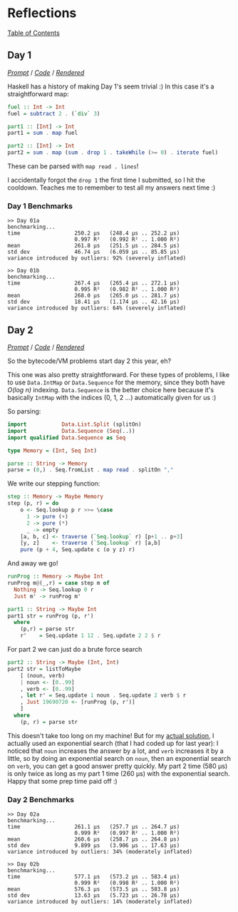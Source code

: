 Reflections
===========

[Table of Contents][]

[Table of Contents]: https://github.com/mstksg/advent-of-code-2019#reflections-and-benchmarks

Day 1
-----

*[Prompt][d01p]* / *[Code][d01g]* / *[Rendered][d01h]*

[d01p]: https://adventofcode.com/2019/day/1
[d01g]: https://github.com/mstksg/advent-of-code-2019/blob/master/src/AOC/Challenge/Day01.hs
[d01h]: https://mstksg.github.io/advent-of-code-2019/src/AOC.Challenge.Day01.html

Haskell has a history of making Day 1's seem trivial :)  In this case it's a
straightforward map:

```haskell
fuel :: Int -> Int
fuel = subtract 2 . (`div` 3)

part1 :: [Int] -> Int
part1 = sum . map fuel

part2 :: [Int] -> Int
part2 = sum . map (sum . drop 1 . takeWhile (>= 0) . iterate fuel)
```

These can be parsed with `map read . lines`!

I accidentally forgot the `drop 1` the first time I submitted, so I hit the
cooldown.  Teaches me to remember to test all my answers next time :)

### Day 1 Benchmarks

```
>> Day 01a
benchmarking...
time                 250.2 μs   (248.4 μs .. 252.2 μs)
                     0.997 R²   (0.992 R² .. 1.000 R²)
mean                 261.8 μs   (251.5 μs .. 284.5 μs)
std dev              46.74 μs   (6.059 μs .. 85.85 μs)
variance introduced by outliers: 92% (severely inflated)

>> Day 01b
benchmarking...
time                 267.4 μs   (265.4 μs .. 272.1 μs)
                     0.995 R²   (0.982 R² .. 1.000 R²)
mean                 268.0 μs   (265.0 μs .. 281.7 μs)
std dev              18.41 μs   (1.174 μs .. 42.16 μs)
variance introduced by outliers: 64% (severely inflated)
```

Day 2
-----

*[Prompt][d02p]* / *[Code][d02g]* / *[Rendered][d02h]*

[d02p]: https://adventofcode.com/2019/day/2
[d02g]: https://github.com/mstksg/advent-of-code-2019/blob/master/src/AOC/Challenge/Day02.hs
[d02h]: https://mstksg.github.io/advent-of-code-2019/src/AOC.Challenge.Day02.html

So the bytecode/VM problems start day 2 this year, eh?

This one was also pretty straightforward.  For these types of problems, I like
to use `Data.IntMap` or `Data.Sequence` for the memory, since they both have
*O(log n)* indexing.  `Data.Sequence` is the better choice here because it's
basically `IntMap` with the indices (0, 1, 2 ...) automatically given for us :)

So parsing:

```haskell
import           Data.List.Split (splitOn)
import           Data.Sequence (Seq(..))
import qualified Data.Sequence as Seq

type Memory = (Int, Seq Int)

parse :: String -> Memory
parse = (0,) . Seq.fromList . map read . splitOn ","
```

We write our stepping function:

```haskell
step :: Memory -> Maybe Memory
step (p, r) = do
    o <- Seq.lookup p r >>= \case
      1 -> pure (+)
      2 -> pure (*)
      _ -> empty
    [a, b, c] <- traverse (`Seq.lookup` r) [p+1 .. p+3]
    [y, z]    <- traverse (`Seq.lookup` r) [a,b]
    pure (p + 4, Seq.update c (o y z) r)
```

And away we go!

```haskell
runProg :: Memory -> Maybe Int
runProg m@(_,r) = case step m of
  Nothing -> Seq.lookup 0 r
  Just m' -> runProg m'

part1 :: String -> Maybe Int
part1 str = runProg (p, r')
  where
    (p,r) = parse str
    r'    = Seq.update 1 12 . Seq.update 2 2 $ r
```

For part 2 we can just do a brute force search

```haskell
part2 :: String -> Maybe (Int, Int)
part2 str = listToMaybe
    [ (noun, verb)
    | noun <- [0..99]
    , verb <- [0..99]
    , let r' = Seq.update 1 noun . Seq.update 2 verb $ r
    , Just 19690720 <- [runProg (p, r')]
    ]
  where
    (p, r) = parse str
```

This doesn't take too long on my machine!  But for my [actual solution][d02g],
I actually used an exponential search (that I had coded up for last year): I
noticed that `noun` increases the answer by a lot, and `verb` increases it by a
little, so by doing an exponential search on `noun`, then an exponential search
on `verb`, you can get a good answer pretty quickly.  My part 2 time (580 μs)
is only twice as long as my part 1 time (260 μs) with the exponential search.
Happy that some prep time paid off :)

### Day 2 Benchmarks

```
>> Day 02a
benchmarking...
time                 261.1 μs   (257.7 μs .. 264.7 μs)
                     0.999 R²   (0.997 R² .. 1.000 R²)
mean                 260.6 μs   (258.7 μs .. 264.8 μs)
std dev              9.899 μs   (3.906 μs .. 17.63 μs)
variance introduced by outliers: 34% (moderately inflated)

>> Day 02b
benchmarking...
time                 577.1 μs   (573.2 μs .. 583.4 μs)
                     0.999 R²   (0.998 R² .. 1.000 R²)
mean                 576.3 μs   (573.5 μs .. 583.8 μs)
std dev              13.63 μs   (5.723 μs .. 26.78 μs)
variance introduced by outliers: 14% (moderately inflated)
```
